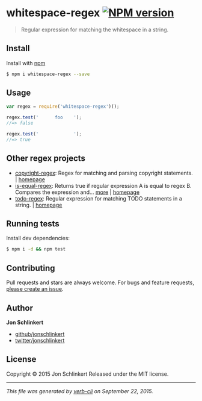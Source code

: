 # whitespace-regex [![NPM version](https://badge.fury.io/js/whitespace-regex.svg)](http://badge.fury.io/js/whitespace-regex)

> Regular expression for matching the whitespace in a string.

## Install

Install with [npm](https://www.npmjs.com/)

```sh
$ npm i whitespace-regex --save
```

## Usage

```js
var regex = require('whitespace-regex')();

regex.test('      foo    ');
//=> false

regex.test('             ');
//=> true
```

## Other regex projects

* [copyright-regex](https://www.npmjs.com/package/copyright-regex): Regex for matching and parsing copyright statements. | [homepage](https://github.com/regexps/copyright-regex)
* [is-equal-regex](https://www.npmjs.com/package/is-equal-regex): Returns true if regular expression A is equal to regex B. Compares the expression and… [more](https://www.npmjs.com/package/is-equal-regex) | [homepage](https://github.com/jonschlinkert/is-equal-regex)
* [todo-regex](https://www.npmjs.com/package/todo-regex): Regular expression for matching TODO statements in a string. | [homepage](https://github.com/regexps/todo-regex)

## Running tests

Install dev dependencies:

```sh
$ npm i -d && npm test
```

## Contributing

Pull requests and stars are always welcome. For bugs and feature requests, [please create an issue](https://github.com/regexps/whitespace-regex/issues/new).

## Author

**Jon Schlinkert**

+ [github/jonschlinkert](https://github.com/jonschlinkert)
+ [twitter/jonschlinkert](http://twitter.com/jonschlinkert)

## License

Copyright © 2015 Jon Schlinkert
Released under the MIT license.

***

_This file was generated by [verb-cli](https://github.com/assemble/verb-cli) on September 22, 2015._